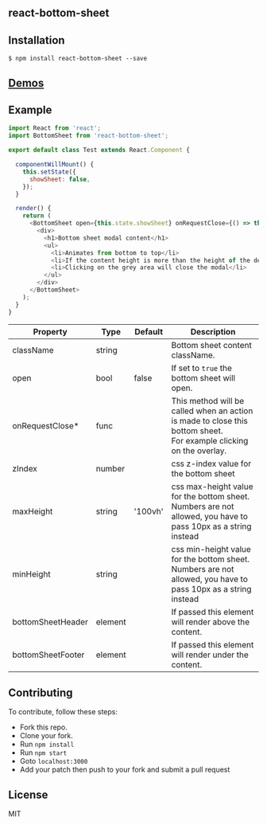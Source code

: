 react-bottom-sheet
---------------

Installation
------------
```
$ npm install react-bottom-sheet --save
```

[Demos](http://bitriddler.com/playground/bottom-sheet)
--------------

Example
--------------

```javascript
import React from 'react';
import BottomSheet from 'react-bottom-sheet';

export default class Test extends React.Component {

  componentWillMount() {
    this.setState({
      showSheet: false,
    });
  }

  render() {
    return (
      <BottomSheet open={this.state.showSheet} onRequestClose={() => this.setState({ showSheet: false })}>
        <div>
          <h1>Bottom sheet modal content</h1>
          <ul>
            <li>Animates from bottom to top</li>
            <li>If the content height is more than the height of the device it will be scrollable.</li>
            <li>Clicking on the grey area will close the modal</li>
          </ul>
        </div>
      </BottomSheet>
    );  
  }
} 
```



| Property | Type | Default | Description |
| --- | --- | --- | --- |
| className | string |  | Bottom sheet content className. |
| open | bool | false | If set to `true` the bottom sheet will open. |
| onRequestClose* | func |  | This method will be called when an action is made to close this bottom sheet.<br />For example clicking on the overlay. |
| zIndex | number |  | css z-index value for the bottom sheet |
| maxHeight | string | '100vh' | css max-height value for the bottom sheet.<br />Numbers are not allowed, you have to pass 10px as a string instead |
| minHeight | string |  | css min-height value for the bottom sheet.<br />Numbers are not allowed, you have to pass 10px as a string instead |
| bottomSheetHeader | element |  | If passed this element will render above the content. |
| bottomSheetFooter | element |  | If passed this element will render under the content. |

Contributing
--------------
To contribute, follow these steps:
- Fork this repo.
- Clone your fork.
- Run `npm install`
- Run `npm start`
- Goto `localhost:3000`
- Add your patch then push to your fork and submit a pull request

License
---------
MIT
